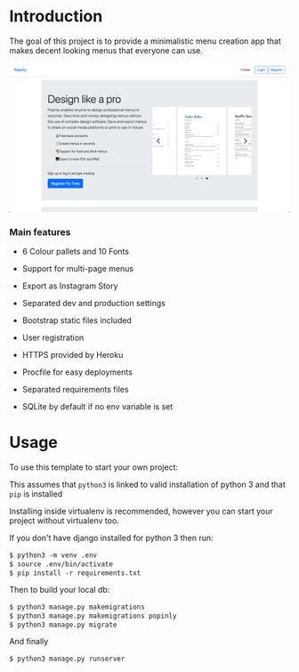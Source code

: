 # Introduction

The goal of this project is to provide a minimalistic menu creation app that makes decent looking menus that everyone can use.

![Home Page](images/screenshot.png "Home Page")

### Main features

* 6 Colour pallets and 10 Fonts

* Support for multi-page menus

* Export as Instagram Story

* Separated dev and production settings

* Bootstrap static files included

* User registration

* HTTPS provided by Heroku

* Procfile for easy deployments

* Separated requirements files

* SQLite by default if no env variable is set

# Usage

To use this template to start your own project:

This assumes that `python3` is linked to valid installation of python 3 and that `pip` is installed 

Installing inside virtualenv is recommended, however you can start your project without virtualenv too.

If you don't have django installed for python 3 then run:

    $ python3 -m venv .env
    $ source .env/bin/activate
    $ pip install -r requirements.txt
    
Then to build your local db:

    $ python3 manage.py makemigrations
    $ python3 manage.py makemigrations popinly
    $ python3 manage.py migrate

And finally

    $ python3 manage.py runserver